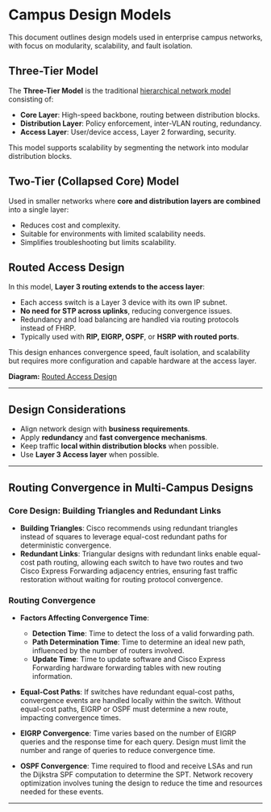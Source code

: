 # Campus Design Models

This document outlines design models used in enterprise campus networks, with focus on modularity, scalability, and fault isolation.

## Three-Tier Model

The **Three-Tier Model** is the traditional [hierarchical network model](hierarchical-network-model.md) consisting of:

- **Core Layer**: High-speed backbone, routing between distribution blocks.
- **Distribution Layer**: Policy enforcement, inter-VLAN routing, redundancy.
- **Access Layer**: User/device access, Layer 2 forwarding, security.

This model supports scalability by segmenting the network into modular distribution blocks.

## Two-Tier (Collapsed Core) Model

Used in smaller networks where **core and distribution layers are combined** into a single layer:

- Reduces cost and complexity.
- Suitable for environments with limited scalability needs.
- Simplifies troubleshooting but limits scalability.

## Routed Access Design

In this model, **Layer 3 routing extends to the access layer**:

- Each access switch is a Layer 3 device with its own IP subnet.
- **No need for STP across uplinks**, reducing convergence issues.
- Redundancy and load balancing are handled via routing protocols instead of FHRP.
- Typically used with **RIP, EIGRP, OSPF**, or **HSRP with routed ports**.

This design enhances convergence speed, fault isolation, and scalability but requires more configuration and capable hardware at the access layer.

**Diagram:** [Routed Access Design](TBD)

---

## Design Considerations

- Align network design with **business requirements**.
- Apply **redundancy** and **fast convergence mechanisms**.
- Keep traffic **local within distribution blocks** when possible.
- Use **Layer 3 Access layer** when possible.

---

## Routing Convergence in Multi-Campus Designs

### Core Design: Building Triangles and Redundant Links
- **Building Triangles**: Cisco recommends using redundant triangles instead of squares to leverage equal-cost redundant paths for deterministic convergence.
- **Redundant Links**: Triangular designs with redundant links enable equal-cost path routing, allowing each switch to have two routes and two Cisco Express Forwarding adjacency entries, ensuring fast traffic restoration without waiting for routing protocol convergence.

### Routing Convergence
- **Factors Affecting Convergence Time**:
  - **Detection Time**: Time to detect the loss of a valid forwarding path.
  - **Path Determination Time**: Time to determine an ideal new path, influenced by the number of routers involved.
  - **Update Time**: Time to update software and Cisco Express Forwarding hardware forwarding tables with new routing information.

- **Equal-Cost Paths**: If switches have redundant equal-cost paths, convergence events are handled locally within the switch. Without equal-cost paths, EIGRP or OSPF must determine a new route, impacting convergence times.

- **EIGRP Convergence**: Time varies based on the number of EIGRP queries and the response time for each query. Design must limit the number and range of queries to reduce convergence time.

- **OSPF Convergence**: Time required to flood and receive LSAs and run the Dijkstra SPF computation to determine the SPT. Network recovery optimization involves tuning the design to reduce the time and resources needed for these events.

---
